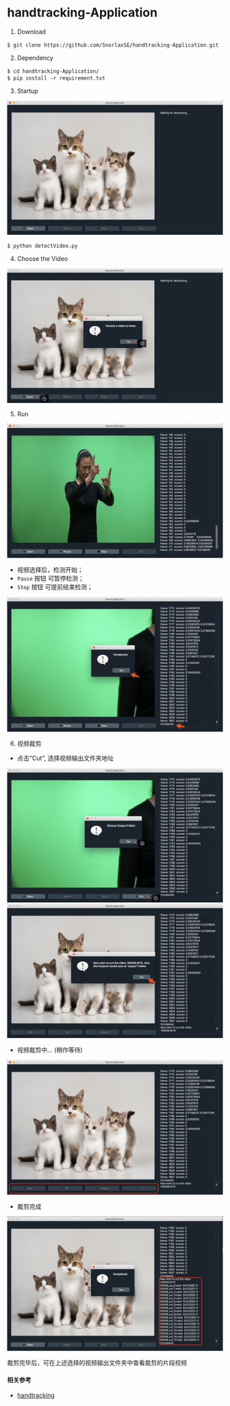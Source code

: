 # handtracking-Application

1. Download

```shell
$ git clone https://github.com/SnorlaxSE/handtracking-Application.git
```

2. Dependency
```shell
$ cd handtracking-Application/
$ pip install -r requirement.txt
```

3. Startup

![](./src/README/Interface.png)
```shell
$ python detectVideo.py
```

4. Choose the Video

![](./src/README/VideoChosen.png)

5. Run

![](./src/README/run.png)

* 视频选择后，检测开始；
* `Pause` 按钮 可暂停检测；
* `Stop` 按钮 可提前结束检测；

![视频播放完毕](./src/README/play-Completed.png)

6. 视频裁剪

* 点击"Cut", 选择视频输出文件夹地址

![](./src/README/cut.png)
![](./src/README/cut-1.png)

* 视频裁剪中... (稍作等待)

![](./src/README/wait-for-cut.png)

* 裁剪完成

![](./src/README/cut-Completed.png)

裁剪完毕后，可在上述选择的视频输出文件夹中查看裁剪的片段视频

#### 相关参考

* [handtracking](https://github.com/victordibia/handtracking)